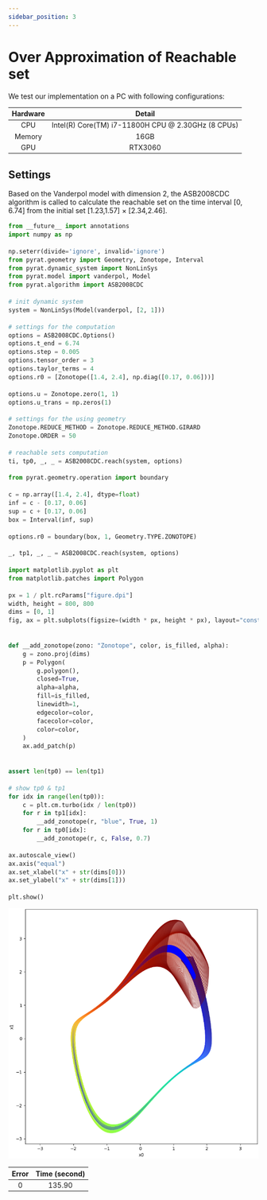 ```yaml
---
sidebar_position: 3
---
```


# Over Approximation of Reachable set

We test our implementation on a PC with following configurations:

| Hardware |                        Detail                        | 
|:--------:|:----------------------------------------------------:|
|   CPU    |  Intel(R) Core(TM) i7-11800H CPU @ 2.30GHz (8 CPUs)  |
|  Memory  |                         16GB                         |
|   GPU    |                       RTX3060                        |

## Settings

Based on the Vanderpol model with dimension 2, the ASB2008CDC algorithm is called to calculate the reachable set on the
time interval [0, 6.74] from the initial set [1.23,1.57] × [2.34,2.46].

```python
from __future__ import annotations
import numpy as np

np.seterr(divide='ignore', invalid='ignore')
from pyrat.geometry import Geometry, Zonotope, Interval
from pyrat.dynamic_system import NonLinSys
from pyrat.model import vanderpol, Model
from pyrat.algorithm import ASB2008CDC

# init dynamic system
system = NonLinSys(Model(vanderpol, [2, 1]))

# settings for the computation
options = ASB2008CDC.Options()
options.t_end = 6.74
options.step = 0.005
options.tensor_order = 3
options.taylor_terms = 4
options.r0 = [Zonotope([1.4, 2.4], np.diag([0.17, 0.06]))]

options.u = Zonotope.zero(1, 1)
options.u_trans = np.zeros(1)

# settings for the using geometry
Zonotope.REDUCE_METHOD = Zonotope.REDUCE_METHOD.GIRARD
Zonotope.ORDER = 50

# reachable sets computation
ti, tp0, _, _ = ASB2008CDC.reach(system, options)

from pyrat.geometry.operation import boundary

c = np.array([1.4, 2.4], dtype=float)
inf = c - [0.17, 0.06]
sup = c + [0.17, 0.06]
box = Interval(inf, sup)

options.r0 = boundary(box, 1, Geometry.TYPE.ZONOTOPE)

_, tp1, _, _ = ASB2008CDC.reach(system, options)

import matplotlib.pyplot as plt
from matplotlib.patches import Polygon

px = 1 / plt.rcParams["figure.dpi"]
width, height = 800, 800
dims = [0, 1]
fig, ax = plt.subplots(figsize=(width * px, height * px), layout="constrained")


def __add_zonotope(zono: "Zonotope", color, is_filled, alpha):
    g = zono.proj(dims)
    p = Polygon(
        g.polygon(),
        closed=True,
        alpha=alpha,
        fill=is_filled,
        linewidth=1,
        edgecolor=color,
        facecolor=color,
        color=color,
    )
    ax.add_patch(p)


assert len(tp0) == len(tp1)

# show tp0 & tp1
for idx in range(len(tp0)):
    c = plt.cm.turbo(idx / len(tp0))
    for r in tp1[idx]:
        __add_zonotope(r, "blue", True, 1)
    for r in tp0[idx]:
        __add_zonotope(r, c, False, 0.7)

ax.autoscale_view()
ax.axis("equal")
ax.set_xlabel("x" + str(dims[0]))
ax.set_ylabel("x" + str(dims[1]))

plt.show()
```

![](imgs/over.png)

| Error | Time (second) | 
|:-----:|:-------------:|
|   0   |    135.90     |